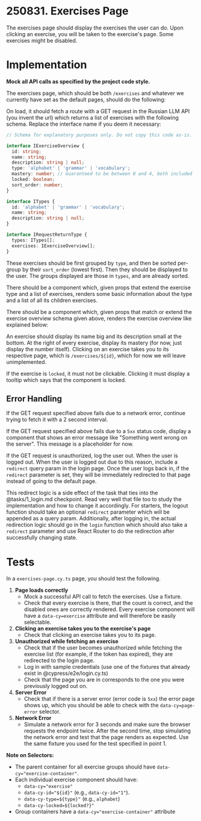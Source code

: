 # 250831. Exercises Page

The exercises page should display the exercises the user can do. Upon clicking an exercise, you will be taken to the exercise's page. Some exercises might be disabled.

# Implementation

**Mock all API calls as specified by the project code style.**

The exercises page, which should be both `/exercises` and whatever we currently have set as the default pages, should do the following:

On load, it should fetch a route with a GET request in the Russian LLM API (you invent the url) which returns a list of exercises with the following schema. Replace the interface name if you deem it necessary:

```ts
// Schema for explanatory purposes only. Do not copy this code as-is.

interface IExerciseOverview {
  id: string;
  name: string;
  description: string | null;
  type: 'alphabet' | 'grammar' | 'vocabulary';
  mastery: number; // Guaranteed to be between 0 and 4, both included
  locked: boolean;
  sort_order: number;
}

interface ITypes {
  id: 'alphabet' | 'grammar' | 'vocabulary';
  name: string;
  description: string | null;
}

interface IRequestReturnType {
  types: ITypes[];
  exercises: IExerciseOverview[];
}
```

These exercises should be first grouped by `type`, and then be sorted per-group by their `sort_order` (lowest first). Then they should be displayed to the user. The groups displayed are those in `types`, and are already sorted.

There should be a component which, given props that extend the exercise type and a list of exercises, renders some basic information about the type and a list of all its children exercises.

There should be a component which, given props that match or extend the exercise overview schema given above, renders the exercise overview like explained below:

An exercise should display its name big and its description small at the bottom. At the right of every exercise, display its mastery (for now, just display the number itself). Clicking on an exercise takes you to its respective page, which is `/exercises/${id}`, which for now we will leave unimplemented.

If the exercise is `locked`, it must not be clickable. Clicking it must display a tooltip which says that the component is locked.

## Error Handling

If the GET request specified above fails due to a network error, continue trying to fetch it with a 2 second interval.

If the GET request specified above fails due to a `5xx` status code, display a component that shows an error message like "Something went wrong on the server". This message is a placeholder for now.

If the GET request is unauthorized, log the user out. When the user is logged out. When the user is logged out due to this reason, include a `redirect` query param in the login page. Once the user logs back in, if the `redirect` parameter is set, they will be immediately redirected to that page instead of going to the default page.

This redirect logic is a side effect of the task that ties into the @tasks/1_login.md checkpoint. Read very well that file too to study the implementation and how to change it accordingly. For starters, the logout function should take an optional `redirect` parameter which will be appended as a query param. Additionally, after logging in, the actual redirection logic should go in the `login` function which should also take a `redirect` parameter and use React Router to do the redirection after successfully changing state.

# Tests

In a `exercises-page.cy.ts` page, you should test the following.

1. **Page loads correctly**
   - Mock a successful API call to fetch the exercises. Use a fixture.
   - Check that every exercise is there, that the count is correct, and the disabled ones are correctly rendered. Every exercise component will have a `data-cy=exercise` attribute and will therefore be easily selectable.
2. **Clicking an exercise takes you to the exercise's page**
   - Check that clicking an exercise takes you to its page.
3. **Unauthorized while fetching an exercise**
   - Check that if the user becomes unauthorized while fetching the exercise list (for example, if the token has expired), they are redirected to the login page.
   - Log in with sample credentials (use one of the fixtures that already exist in @cypress/e2e/login.cy.ts)
   - Check that the page you are in corresponds to the one you were previously logged out on.
4. **Server Error**
   - Check that if there is a server error (error code is `5xx`) the error page shows up, which you should be able to check with the `data-cy=page-error` selector.
5. **Network Error**
   - Simulate a network error for 3 seconds and make sure the browser requests the endpoint twice. After the second time, stop simulating the network error and test that the page renders as expected. Use the same fixture you used for the test specified in point 1.

**Note on Selectors:**

- The parent container for all exercise groups should have `data-cy="exercise-container"`.
- Each individual exercise component should have:
  - `data-cy="exercise"`
  - `data-cy-id="${id}"` (e.g., `data-cy-id="1"`).
  - `data-cy-type=${type}"` (e.g., `alphabet`)
  - `data-cy-locked=${locked?}"`
- Group containers have a `data-cy="exercise-container"` attribute
